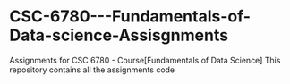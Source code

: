 # CSC-6780---Fundamentals-of-Data-science-Assisgnments
Assignments for CSC 6780 - Course[Fundamentals of Data Science]
This repository contains all the assignments code
